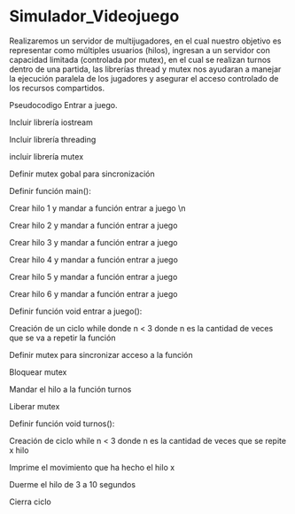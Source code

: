# Simulador_Videojuego
Realizaremos un servidor de multijugadores, en el cual nuestro objetivo
es representar como múltiples usuarios (hilos), ingresan a un servidor
con capacidad limitada (controlada por mutex), en el cual se realizan
turnos dentro de una partida, las librerías thread y mutex nos ayudaran
a manejar la ejecución paralela de los jugadores y asegurar el acceso
controlado de los recursos compartidos.

Pseudocodigo Entrar a juego. 


Incluir librería iostream

Incluir librería threading

incluir librería mutex

Definir mutex gobal para sincronización 

Definir función main():

Crear hilo 1 y mandar a función entrar a juego \n

Crear hilo 2 y mandar a función entrar a juego

Crear hilo 3 y mandar a función entrar a juego

Crear hilo 4 y mandar a función entrar a juego

Crear hilo 5 y mandar a función entrar a juego

Crear hilo 6 y mandar a función entrar a juego

Definir función void entrar a juego():

Creación de un ciclo while donde n < 3 donde n es la cantidad de veces que se va a repetir la función 

Definir mutex para sincronizar acceso a la función

Bloquear mutex

Mandar el hilo a la función turnos

Liberar mutex

Definir función void turnos():

Creación de ciclo while n < 3 donde n es la cantidad de veces que se repite x hilo

Imprime el movimiento que ha hecho el hilo x

Duerme el hilo de 3 a 10 segundos

Cierra ciclo
